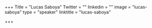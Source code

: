 +++
Title = "Lucas Saboya"
Twitter = ""
linkedin = ""
image = "lucas-saboya"
type = "speaker"
linktitle = "lucas-saboya"

+++

